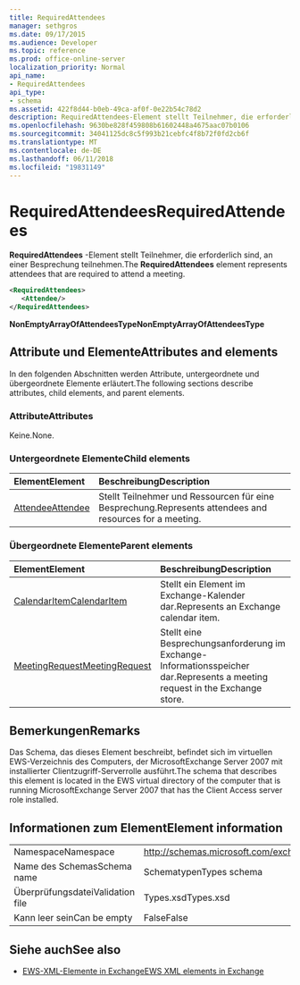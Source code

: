 ```yaml
---
title: RequiredAttendees
manager: sethgros
ms.date: 09/17/2015
ms.audience: Developer
ms.topic: reference
ms.prod: office-online-server
localization_priority: Normal
api_name:
- RequiredAttendees
api_type:
- schema
ms.assetid: 422f8d44-b0eb-49ca-af0f-0e22b54c78d2
description: RequiredAttendees-Element stellt Teilnehmer, die erforderlich sind, an einer Besprechung teilnehmen.
ms.openlocfilehash: 9630be828f459808b61602448a4675aac07b0106
ms.sourcegitcommit: 34041125dc8c5f993b21cebfc4f8b72f0fd2cb6f
ms.translationtype: MT
ms.contentlocale: de-DE
ms.lasthandoff: 06/11/2018
ms.locfileid: "19831149"
---
```

# <a name="requiredattendees"></a><span data-ttu-id="e2203-103">RequiredAttendees</span><span class="sxs-lookup"><span data-stu-id="e2203-103">RequiredAttendees</span></span>

<span data-ttu-id="e2203-104">**RequiredAttendees** -Element stellt Teilnehmer, die erforderlich sind, an einer Besprechung teilnehmen.</span><span class="sxs-lookup"><span data-stu-id="e2203-104">The **RequiredAttendees** element represents attendees that are required to attend a meeting.</span></span> 
  
```xml
<RequiredAttendees>
   <Attendee/>
</RequiredAttendees>
```

 <span data-ttu-id="e2203-105">**NonEmptyArrayOfAttendeesType**</span><span class="sxs-lookup"><span data-stu-id="e2203-105">**NonEmptyArrayOfAttendeesType**</span></span>
## <a name="attributes-and-elements"></a><span data-ttu-id="e2203-106">Attribute und Elemente</span><span class="sxs-lookup"><span data-stu-id="e2203-106">Attributes and elements</span></span>

<span data-ttu-id="e2203-107">In den folgenden Abschnitten werden Attribute, untergeordnete und übergeordnete Elemente erläutert.</span><span class="sxs-lookup"><span data-stu-id="e2203-107">The following sections describe attributes, child elements, and parent elements.</span></span>
  
### <a name="attributes"></a><span data-ttu-id="e2203-108">Attribute</span><span class="sxs-lookup"><span data-stu-id="e2203-108">Attributes</span></span>

<span data-ttu-id="e2203-109">Keine.</span><span class="sxs-lookup"><span data-stu-id="e2203-109">None.</span></span>
  
### <a name="child-elements"></a><span data-ttu-id="e2203-110">Untergeordnete Elemente</span><span class="sxs-lookup"><span data-stu-id="e2203-110">Child elements</span></span>

|<span data-ttu-id="e2203-111">**Element**</span><span class="sxs-lookup"><span data-stu-id="e2203-111">**Element**</span></span>|<span data-ttu-id="e2203-112">**Beschreibung**</span><span class="sxs-lookup"><span data-stu-id="e2203-112">**Description**</span></span>|
|:-----|:-----|
|[<span data-ttu-id="e2203-113">Attendee</span><span class="sxs-lookup"><span data-stu-id="e2203-113">Attendee</span></span>](attendee.md) <br/> |<span data-ttu-id="e2203-114">Stellt Teilnehmer und Ressourcen für eine Besprechung.</span><span class="sxs-lookup"><span data-stu-id="e2203-114">Represents attendees and resources for a meeting.</span></span>  <br/> |
   
### <a name="parent-elements"></a><span data-ttu-id="e2203-115">Übergeordnete Elemente</span><span class="sxs-lookup"><span data-stu-id="e2203-115">Parent elements</span></span>

|<span data-ttu-id="e2203-116">**Element**</span><span class="sxs-lookup"><span data-stu-id="e2203-116">**Element**</span></span>|<span data-ttu-id="e2203-117">**Beschreibung**</span><span class="sxs-lookup"><span data-stu-id="e2203-117">**Description**</span></span>|
|:-----|:-----|
|[<span data-ttu-id="e2203-118">CalendarItem</span><span class="sxs-lookup"><span data-stu-id="e2203-118">CalendarItem</span></span>](calendaritem.md) <br/> |<span data-ttu-id="e2203-119">Stellt ein Element im Exchange-Kalender dar.</span><span class="sxs-lookup"><span data-stu-id="e2203-119">Represents an Exchange calendar item.</span></span>  <br/> |
|[<span data-ttu-id="e2203-120">MeetingRequest</span><span class="sxs-lookup"><span data-stu-id="e2203-120">MeetingRequest</span></span>](meetingrequest.md) <br/> |<span data-ttu-id="e2203-121">Stellt eine Besprechungsanforderung im Exchange-Informationsspeicher dar.</span><span class="sxs-lookup"><span data-stu-id="e2203-121">Represents a meeting request in the Exchange store.</span></span>  <br/> |
   
## <a name="remarks"></a><span data-ttu-id="e2203-122">Bemerkungen</span><span class="sxs-lookup"><span data-stu-id="e2203-122">Remarks</span></span>

<span data-ttu-id="e2203-123">Das Schema, das dieses Element beschreibt, befindet sich im virtuellen EWS-Verzeichnis des Computers, der MicrosoftExchange Server 2007 mit installierter Clientzugriff-Serverrolle ausführt.</span><span class="sxs-lookup"><span data-stu-id="e2203-123">The schema that describes this element is located in the EWS virtual directory of the computer that is running MicrosoftExchange Server 2007 that has the Client Access server role installed.</span></span>
  
## <a name="element-information"></a><span data-ttu-id="e2203-124">Informationen zum Element</span><span class="sxs-lookup"><span data-stu-id="e2203-124">Element information</span></span>

|||
|:-----|:-----|
|<span data-ttu-id="e2203-125">Namespace</span><span class="sxs-lookup"><span data-stu-id="e2203-125">Namespace</span></span>  <br/> |http://schemas.microsoft.com/exchange/services/2006/types  <br/> |
|<span data-ttu-id="e2203-126">Name des Schemas</span><span class="sxs-lookup"><span data-stu-id="e2203-126">Schema name</span></span>  <br/> |<span data-ttu-id="e2203-127">Schematypen</span><span class="sxs-lookup"><span data-stu-id="e2203-127">Types schema</span></span>  <br/> |
|<span data-ttu-id="e2203-128">Überprüfungsdatei</span><span class="sxs-lookup"><span data-stu-id="e2203-128">Validation file</span></span>  <br/> |<span data-ttu-id="e2203-129">Types.xsd</span><span class="sxs-lookup"><span data-stu-id="e2203-129">Types.xsd</span></span>  <br/> |
|<span data-ttu-id="e2203-130">Kann leer sein</span><span class="sxs-lookup"><span data-stu-id="e2203-130">Can be empty</span></span>  <br/> |<span data-ttu-id="e2203-131">False</span><span class="sxs-lookup"><span data-stu-id="e2203-131">False</span></span>  <br/> |
   
## <a name="see-also"></a><span data-ttu-id="e2203-132">Siehe auch</span><span class="sxs-lookup"><span data-stu-id="e2203-132">See also</span></span>



- [<span data-ttu-id="e2203-133">EWS-XML-Elemente in Exchange</span><span class="sxs-lookup"><span data-stu-id="e2203-133">EWS XML elements in Exchange</span></span>](ews-xml-elements-in-exchange.md)

